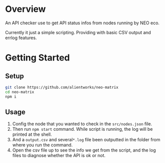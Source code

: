 # Overview
An API checker use to get API status infos from nodes running by NEO eco. 

Currently it just a simple scripting. Providing with basic CSV output and errlog features.

# Getting Started
## Setup
```sh
git clone https://github.com/alientworks/neo-matrix
cd neo-matrix
npm i
```

## Usage
1. Config the node that you wanted to check in the `src/nodes.json` file.
2. Then run `npm start` command. While script is running, the log will be printed at the shell.
3. And a `output.csv` and several`*.log` file been outputted in the folder from where you run the command.
4. Open the csv file up to see the info we get from the script, and the log files to diagnose whether the API is ok or not. 
